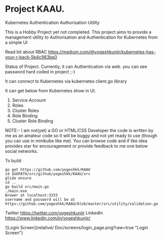 # Project KAAU.

Kubernetes Authentication Authorisation Utility

This is a Hobby Project yet not completed. This project aims to provide a management utility to Authorisation and Authentication for Kubernetes from a simple UI

Read bit about RBAC
https://medium.com/@yogeshkunjir/kubernetes-has-your-r-back-5b4c983be0


Status of Project.
Currently, it can Authentication via web. you can see password hard coded in project ;-)

It can connect to Kubernetes via kubernetes client.go library

It can get below from Kubernetes show in UI.
1) Service Account
2) Roles
3) Cluster Roles
4) Role Binding
5) Cluster Role Binding

NOTE:- I am not(yet) a GO or HTML/CSS Developer the code is written by me as an amateur code so it will be buggy and not yet ready to use (though you can use in minikube like me). You can browse code and if like idea provides star for encouragement or provide feedback to me one below social networks. 

To build
```
go get https://github.com/yogeshkk/KAAU
cd $GOPATH/src/github/yogeshkk/KAAU/src
glide ensure
cd ..
go build src/main.go
./main.exe
Brower at localhost:3333
username and password will be at https://github.com/yogeshkk/KAAU/blob/master/src/utility/validation.go
```

Twitter https://twitter.com/yogeshkunjir
LinkedIn https://www.linkedin.com/in/yogeshkunjir/


![Login Screen](relative/ Doc/screens/login_page.png?raw=true "Login Screen")
